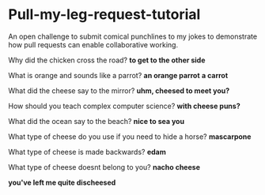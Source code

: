 # Pull-my-leg-request-tutorial
An open challenge to submit comical punchlines to my jokes to demonstrate how pull requests can enable collaborative working.

Why did the chicken cross the road?
**to get to the other side**

What is orange and sounds like a parrot?
**an orange parrot**
**a carrot**

What did the cheese say to the mirror?
**uhm, cheesed to meet you?**

How should you teach complex computer science?
**with cheese puns?**

What did the ocean say to the beach?
**nice to sea you**

What type of cheese do you use if you need to hide a horse?
**mascarpone**

What type of cheese is made backwards?
**edam**

What type of cheese doesnt belong to you?
**nacho cheese**


**you've left me quite discheesed**
